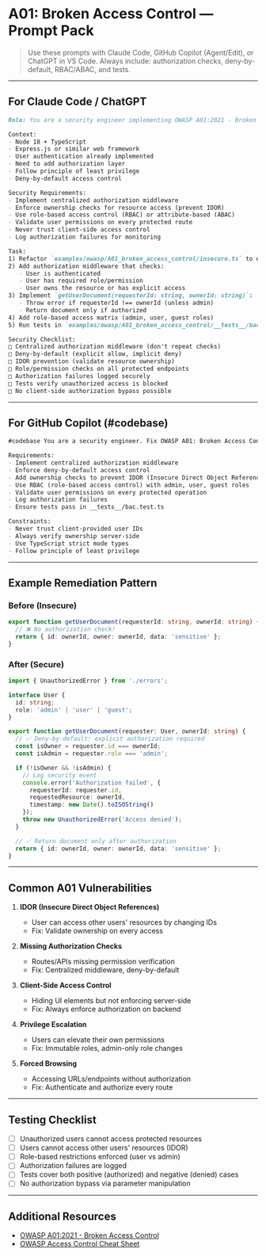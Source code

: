 # A01: Broken Access Control — Prompt Pack

> Use these prompts with Claude Code, GitHub Copilot (Agent/Edit), or ChatGPT in VS Code.
> Always include: authorization checks, deny-by-default, RBAC/ABAC, and tests.

---

## For Claude Code / ChatGPT

```markdown
Role: You are a security engineer implementing OWASP A01:2021 - Broken Access Control.

Context:
- Node 18 + TypeScript
- Express.js or similar web framework
- User authentication already implemented
- Need to add authorization layer
- Follow principle of least privilege
- Deny-by-default access control

Security Requirements:
- Implement centralized authorization middleware
- Enforce ownership checks for resource access (prevent IDOR)
- Use role-based access control (RBAC) or attribute-based (ABAC)
- Validate user permissions on every protected route
- Never trust client-side access control
- Log authorization failures for monitoring

Task:
1) Refactor `examples/owasp/A01_broken_access_control/insecure.ts` to enforce proper authorization
2) Add authorization middleware that checks:
   - User is authenticated
   - User has required role/permission
   - User owns the resource or has explicit access
3) Implement `getUserDocument(requesterId: string, ownerId: string)`:
   - Throw error if requesterId !== ownerId (unless admin)
   - Return document only if authorized
4) Add role-based access matrix (admin, user, guest roles)
5) Run tests in `examples/owasp/A01_broken_access_control/__tests__/bac.test.ts` and make them green

Security Checklist:
□ Centralized authorization middleware (don't repeat checks)
□ Deny-by-default (explicit allow, implicit deny)
□ IDOR prevention (validate resource ownership)
□ Role/permission checks on all protected endpoints
□ Authorization failures logged securely
□ Tests verify unauthorized access is blocked
□ No client-side authorization bypass possible
```

---

## For GitHub Copilot (#codebase)

```markdown
#codebase You are a security engineer. Fix OWASP A01: Broken Access Control in examples/owasp/A01_broken_access_control/insecure.ts.

Requirements:
- Implement centralized authorization middleware
- Enforce deny-by-default access control
- Add ownership checks to prevent IDOR (Insecure Direct Object Reference)
- Use RBAC (role-based access control) with admin, user, guest roles
- Validate user permissions on every protected operation
- Log authorization failures
- Ensure tests pass in __tests__/bac.test.ts

Constraints:
- Never trust client-provided user IDs
- Always verify ownership server-side
- Use TypeScript strict mode types
- Follow principle of least privilege
```

---

## Example Remediation Pattern

### Before (Insecure)
```typescript
export function getUserDocument(requesterId: string, ownerId: string) {
  // ❌ No authorization check!
  return { id: ownerId, owner: ownerId, data: 'sensitive' };
}
```

### After (Secure)
```typescript
import { UnauthorizedError } from './errors';

interface User {
  id: string;
  role: 'admin' | 'user' | 'guest';
}

export function getUserDocument(requester: User, ownerId: string) {
  // ✅ Deny-by-default: explicit authorization required
  const isOwner = requester.id === ownerId;
  const isAdmin = requester.role === 'admin';

  if (!isOwner && !isAdmin) {
    // Log security event
    console.error('Authorization failed', {
      requesterId: requester.id,
      requestedResource: ownerId,
      timestamp: new Date().toISOString()
    });
    throw new UnauthorizedError('Access denied');
  }

  // ✅ Return document only after authorization
  return { id: ownerId, owner: ownerId, data: 'sensitive' };
}
```

---

## Common A01 Vulnerabilities

1. **IDOR (Insecure Direct Object References)**
   - User can access other users' resources by changing IDs
   - Fix: Validate ownership on every access

2. **Missing Authorization Checks**
   - Routes/APIs missing permission verification
   - Fix: Centralized middleware, deny-by-default

3. **Client-Side Access Control**
   - Hiding UI elements but not enforcing server-side
   - Fix: Always enforce authorization on backend

4. **Privilege Escalation**
   - Users can elevate their own permissions
   - Fix: Immutable roles, admin-only role changes

5. **Forced Browsing**
   - Accessing URLs/endpoints without authorization
   - Fix: Authenticate and authorize every route

---

## Testing Checklist

- [ ] Unauthorized users cannot access protected resources
- [ ] Users cannot access other users' resources (IDOR)
- [ ] Role-based restrictions enforced (user vs admin)
- [ ] Authorization failures are logged
- [ ] Tests cover both positive (authorized) and negative (denied) cases
- [ ] No authorization bypass via parameter manipulation

---

## Additional Resources

- [OWASP A01:2021 - Broken Access Control](https://owasp.org/Top10/A01_2021-Broken_Access_Control/)
- [OWASP Access Control Cheat Sheet](https://cheatsheetseries.owasp.org/cheatsheets/Access_Control_Cheat_Sheet.html)
